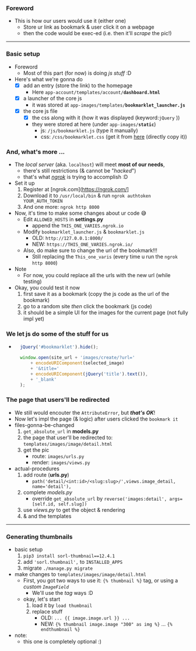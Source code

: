 
### Foreword 
- This is how our users would use it (either one)
    - Store ur link as bookmark & user click it on a webpage 
    - then the code would be exec-ed (i.e. then it'll *scrape* the pic!)

----------

### Basic setup 
- Foreword 
    - Most of this part (for now) is doing *js stuff* :D
- Here's what we're gonna do 
    - [x] add an entry (store the link) to the homepage 
        - Here ```app-account/templates/account/```**```dashboard.html```**
    - [x] a launcher of the core js 
        - it was stored at ```app-images/templates/```**```bookmarklet_launcher.js```**
    - [x] the core js file 
        - [x] the css along with it (how it was displayed (keyword:```jQuery``` ))
        - they were stored at here (under ```app-images/```**```static```**)
            - js: ```/js/bookmarklet.js``` (type it manually)
            - css: ```/css/bookmarklet.css``` (get it from [here](https://github.com/PacktPublishing/Django-2-by-Example/blob/master/Chapter05/bookmarks/images/static/css/bookmarklet.css) (directly copy it))
            
### And, what's more ...
- The *local server* (aka. ```localhost```) will meet **most of our needs**, 
    - there's still restrictions (& cannot be "*hacked*")
    - that's what [*ngrok*](https://ngrok.com/) is trying to accomplish :D
- Set it up
    1. Register at [ngrok.com](https://ngrok.com/]
    2. Download it to ```/usr/local/bin``` & run ```ngrok authtoken YOUR_AUTH_TOKEN```
    3. And one more: ```ngrok http 8000```
- Now, it's time to make some changes about ur code 😅
    - Edit ```ALLOWED_HOSTS``` in **settings.py**
        - append the ```THIS_ONE_VARIES.ngrok.io```
    - Modify ```bookmarklet_launcher.js``` & ```bookmarklet.js```
        - OLD: ```http://127.0.0.1:8000/```
        - NEW: ```https://THIS_ONE_VARIES.ngrok.io/```
    - Also, do make sure to change the url of the bookmark!!!
        - Still replacing the ```This_one_varis``` (every time u run the ```ngrok http 8000```)
- Note
    - For now, you could replace all the urls with the new url (while testing)
- Okay, you could test it now
    1. first save it as a bookmark (copy the js code as the url of the bookmark)
    2. go to a random site *then* click the bookmark (js code)
    3. it should be a simple UI for the images for the current page (not fully impl yet)
    
### We let js do some of the stuff for us 
- ```javascript
    jQuery('#bookmarklet').hide();

    window.open(site_url + 'images/create/?url='
        + encodeURIComponent(selected_image)
        + '&title='
        + encodeURIComponent(jQuery('title').text()),
        + '_blank'
    );
    ```

### The page that users'll be redirected 
- We still would encouter the ```AttributeError```, but ***that's OK***!
- Now let's impl the page (& logic) after users clicked the ```bookmark it```
- files-gonna-be-changed
    1. ```get_absolute_url``` in **models.py**
    2. the page that user'll be redirected to: ```templates/images/image/detail.html```
    3. get the pic 
        - route: ```images/urls.py```
        - render: ```images/views.py``` 
- actual-procedures
    1. add route (**urls.py**)
        - ```path('detail/<int:id>/<slug:slug>/',views.image_detail, name='detail'),```
    2. complete *models.py*
        - override ```get_absolute_url``` by ```reverse('images:detail', args=[self.id, self.slug])```
    3. use *views.py* to get the object & rendering 
    4. & and the templates 
    
    
----------


### Generating thumbnails 
- basic setup
    1. ```pip3 install sorl-thumbnail==12.4.1```
    2. add ```'sorl.thumbnail',``` to ```INSTALLED_APPS``` 
    3. migrate ```./manage.py migrate```
- make changes to ```templates/images/image/detail.html```
    - First, you got two ways to use it: ```{% thumbnail %}``` tag, or using a *custom* *```ImageField```*
        - We'll use the *tag* ways :D
    - okay, let's start 
        1. load it by ```load thumbnail```
        2. replace stuff
            - OLD: ```... {{ image.image.url }} ...```
            - NEW: ```{% thumbnail image.image "300" as img %}``` ... ```{% endthumbnail %}```
- note:
    - this one is completely optional :)
    